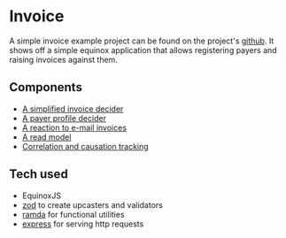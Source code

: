 # Invoice

A simple invoice example project can be found on the project's
[github](https://github.com/equinox-project/equinox-js/tree/main/apps/example).
It shows off a simple equinox application that allows registering payers and
raising invoices against them.

## Components

- [A simplified invoice decider](https://github.com/equinox-project/equinox-js/blob/main/apps/example/src/domain/invoice.ts)
- [A payer profile decider](https://github.com/equinox-project/equinox-js/blob/main/apps/example/src/domain/payer.ts)
- [A reaction to e-mail invoices](https://github.com/equinox-project/equinox-js/blob/main/apps/example/src/domain/invoice-auto-emailer.ts#L109-L118)
- [A read model](https://github.com/equinox-project/equinox-js/blob/main/apps/example/src/read-models/PayerReadModel.ts)
- [Correlation and causation tracking](https://github.com/equinox-project/equinox-js/blob/main/apps/example/src/context/context.ts)

## Tech used

- EquinoxJS
- [zod](https://zod.dev/) to create upcasters and validators
- [ramda](https://ramdajs.com/) for functional utilities
- [express](https://expressjs.com/) for serving http requests

